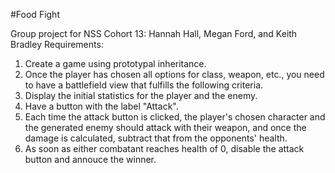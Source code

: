 #Food Fight

Group project for NSS Cohort 13:
Hannah Hall, Megan Ford, and Keith Bradley
Requirements:
1. Create a game using prototypal inheritance.
2. Once the player has chosen all options for class, weapon, etc., you need to have a battlefield view that fulfills the following criteria.
3. Display the initial statistics for the player and the enemy.
4.  Have a button with the label "Attack".
5.  Each time the attack button is clicked, the player's chosen character and the generated enemy should attack with their weapon, and once the damage is calculated, subtract that from the opponents' health.
6.  As soon as either combatant reaches health of 0, disable the attack button and annouce the winner.
